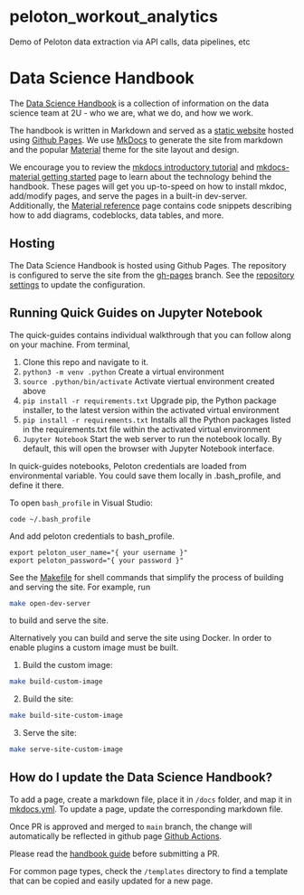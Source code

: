 # peloton_workout_analytics
Demo of Peloton data extraction via API calls, data pipelines, etc



# Data Science Handbook

The [Data Science Handbook](https://handbook.datascience.2u.com/) is a collection of information on the data science team at 2U - who we are, what we do, and how we work.

The handbook is written in Markdown and served as a [static website](https://handbook.datascience.2u.com/) hosted using [Github Pages](https://pages.github.com/). We use [MkDocs](https://www.mkdocs.org/) to generate the site from markdown and the popular [Material](https://squidfunk.github.io/mkdocs-material/) theme for the site layout and design.

We encourage you to review the [mkdocs introductory tutorial](https://www.mkdocs.org/getting-started/) and [mkdocs-material getting started](https://squidfunk.github.io/mkdocs-material/getting-started/) page to learn about the technology behind the handbook. These pages will get you up-to-speed on how to install mkdoc, add/modify pages, and serve the pages in a built-in dev-server. Additionally, the [Material reference](https://squidfunk.github.io/mkdocs-material/reference/) page contains code snippets describing how to add diagrams, codeblocks, data tables, and more.

## Hosting

The Data Science Handbook is hosted using Github Pages. The repository is configured to serve the site from the [gh-pages](https://github.com/2uinc/data-science-handbook/tree/gh-pages) branch. See the [repository settings](https://github.com/2uinc/data-science-handbook/settings/pages) to update the configuration.

## Running Quick Guides on Jupyter Notebook

The quick-guides contains individual walkthrough that you can follow along on your machine. From terminal, 

1. Clone this repo and navigate to it.
1. `python3 -m venv .python` Create a virtual environment 
1. `source .python/bin/activate` Activate viertual environment created above
1. `pip install -r requirements.txt` Upgrade pip, the Python package installer, to the latest version within the activated virtual environment 
1. `pip install -r requirements.txt` Installs all the Python packages listed in the requirements.txt file within the activated virtual environment 
1. `Jupyter Notebook` Start the web server to run the notebook locally. By default, this will open the browser with Jupyter Notebook interface.

In quick-guides notebooks, Peloton credentials are loaded from environmental variable. You could save them locally in .bash_profile, and define it there.

To open `bash_profile` in Visual Studio:
```
code ~/.bash_profile
```

And add peloton credentials to bash_profile.
```
export peloton_user_name="{ your username }"
export peloton_password="{ your password }"
```


See the [Makefile](./Makefile) for shell commands that simplify the process of building and serving the site. For example, run
```Bash
make open-dev-server
```
to build and serve the site.

Alternatively you can build and serve the site using Docker. In order to enable plugins a custom image must be built. 

1. Build the custom image:

```Bash
make build-custom-image
```

2. Build the site:

```Bash
make build-site-custom-image
```

3. Serve the site:

```Bash
make serve-site-custom-image
```

## How do I update the Data Science Handbook?

To add a page, create a markdown file, place it in `/docs` folder, and map it in [mkdocs.yml](./mkdocs.yml). To update a page, update the corresponding markdown file.

Once PR is approved and merged to `main` branch, the change will automatically be reflected in github page [Github Actions](https://squidfunk.github.io/mkdocs-material/publishing-your-site/#with-github-actions).

Please read the [handbook guide](https://handbook.datascience.2u.com/guide/) before submitting a PR.
 
For common page types, check the `/templates` directory to find a template that can be copied and easily updated for a new page.
